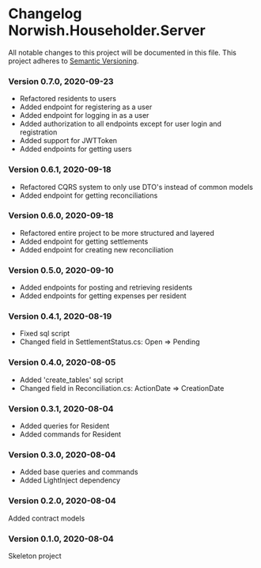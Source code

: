 # Changelog Norwish.Householder.Server
All notable changes to this project will be documented in this file.
This project adheres to [Semantic Versioning](http://semver.org/).

### Version 0.7.0, 2020-09-23
 - Refactored residents to users
 - Added endpoint for registering as a user
 - Added endpoint for logging in as a user
 - Added authorization to all endpoints except for user login and registration
 - Added support for JWTToken
 - Added endpoints for getting users

### Version 0.6.1, 2020-09-18
 - Refactored CQRS system to only use DTO's instead of common models
 - Added endpoint for getting reconciliations

### Version 0.6.0, 2020-09-18
 - Refactored entire project to be more structured and layered
 - Added endpoint for getting settlements
 - Added endpoint for creating new reconciliation

### Version 0.5.0, 2020-09-10
 - Added endpoints for posting and retrieving residents
 - Added endpoints for getting expenses per resident

### Version 0.4.1, 2020-08-19
 - Fixed sql script
 - Changed field in SettlementStatus.cs: Open => Pending

### Version 0.4.0, 2020-08-05
 - Added 'create_tables' sql script
 - Changed field in Reconciliation.cs: ActionDate => CreationDate

### Version 0.3.1, 2020-08-04
 - Added queries for Resident
 - Added commands for Resident

### Version 0.3.0, 2020-08-04
 - Added base queries and commands
 - Added LightInject dependency

### Version 0.2.0, 2020-08-04
Added contract models

### Version 0.1.0, 2020-08-04
Skeleton project

